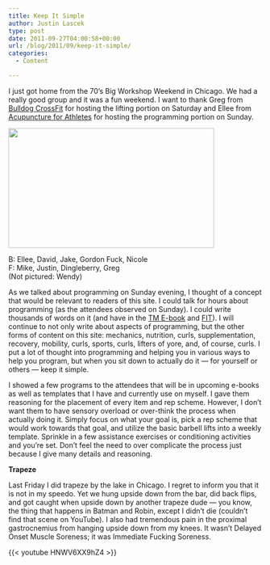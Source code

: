 ```yaml
---
title: Keep It Simple
author: Justin Lascek
type: post
date: 2011-09-27T04:00:58+00:00
url: /blog/2011/09/keep-it-simple/
categories:
  - Content

---
```

I just got home from the 70&#8217;s Big Workshop Weekend in Chicago. We had a really good group and it was a fun weekend. I want to thank Greg from <a href="http://www.bulldogbootcamp.com/" target="_blank">Bulldog CrossFit</a> for hosting the lifting portion on Saturday and Ellee from <a href="http://acu4athletes.com/" target="_blank">Acupuncture for Athletes</a> for hosting the programming portion on Sunday.
  

  


<div id="attachment_5457" style="width: 418px" class="wp-caption aligncenter">
  <a href="/2011/09/70s-big-chicago.jpg"><img aria-describedby="caption-attachment-5457" data-attachment-id="5457" data-permalink="/blog/2011/09/keep-it-simple/70s-big-chicago/" data-orig-file="/2011/09/70s-big-chicago.jpg" data-orig-size="2699,1567" data-comments-opened="1" data-image-meta="{&quot;aperture&quot;:&quot;2.6&quot;,&quot;credit&quot;:&quot;&quot;,&quot;camera&quot;:&quot;FinePix JX400&quot;,&quot;caption&quot;:&quot;&quot;,&quot;created_timestamp&quot;:&quot;1316838275&quot;,&quot;copyright&quot;:&quot;&quot;,&quot;focal_length&quot;:&quot;5&quot;,&quot;iso&quot;:&quot;800&quot;,&quot;shutter_speed&quot;:&quot;0.025&quot;,&quot;title&quot;:&quot;&quot;}" data-image-title="70s big chicago" data-image-description="" data-medium-file="/2011/09/70s-big-chicago.jpg" data-large-file="/2011/09/70s-big-chicago.jpg" class="size-full wp-image-5457    " title="70s big chicago" src="/2011/09/70s-big-chicago.jpg" alt="" width="408" height="237" /></a>
  
  <p id="caption-attachment-5457" class="wp-caption-text">
    B: Ellee, David, Jake, Gordon Fuck, Nicole <br />F: Mike, Justin, Dingleberry, Greg <br />(Not pictured: Wendy)
  </p>
</div>


  

  
As we talked about programming on Sunday evening, I thought of a concept that would be relevant to readers of this site. I could talk for hours about programming (as the attendees observed on Sunday). I could write thousands of words on it (and have in the <a href="/ebook/" target="_blank">TM E-book</a> and <a href="http://www.amazon.com/Fit-Dr-Lon-Kilgore/dp/0615497063/ref=sr_1_1?s=books&#038;ie=UTF8&#038;qid=1317079743&#038;sr=1-1" target="_blank">FIT</a>). I will continue to not only write about aspects of programming, but the other forms of content on this site: mechanics, nutrition, curls, supplementation, recovery, mobility, curls, sports, curls, lifters of yore, and, of course, curls. I put a lot of thought into programming and helping you in various ways to help you program, but when you sit down to actually do it &#8212; for yourself or others &#8212; keep it simple.
  

  
I showed a few programs to the attendees that will be in upcoming e-books as well as templates that I have and currently use on myself. I gave them reasoning for the placement of every item and rep scheme. However, I don&#8217;t want them to have sensory overload or over-think the process when actually doing it. Simply focus on what your goal is, pick a rep scheme that would work towards that goal, and utilize the basic barbell lifts into a weekly template. Sprinkle in a few assistance exercises or conditioning activities and you&#8217;re set. Don&#8217;t feel the need to over complicate the process just because I give many details and reasoning.
  

  
**Trapeze**
  
Last Friday I did trapeze by the lake in Chicago. I regret to inform you that it is not in my speedo. Yet we hung upside down from the bar, did back flips, and got caught when upside down by another trapeze dude &#8212; you know, the thing that happens in Batman and Robin, except I didn&#8217;t die (couldn&#8217;t find that scene on YouTube). I also had tremendous pain in the proximal gastrocnemius from hanging upside down from my knees. It wasn&#8217;t Delayed Onset Muscle Soreness; it was Immediate Fucking Soreness.
  
{{< youtube HNWV6XX9hZ4 >}}
